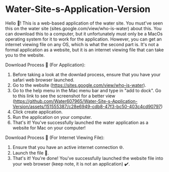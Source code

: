 # Water-Site-s-Application-Version
Hello 👋! This is a web-based application of the water site. You must've seen this on the water site (sites.google.com/view/who-is-water) about this. You can download this to a computer, but it unfortunately must only be a MacOs operating system for it to work for the application. However, you can get an internet viewing file on any OS, which is what the second part is. It's not a formal application as a website, but it is an internet viewing file that can take you to the website.

Download Process 🔽 (For Application):

1. Before taking a look at the downlad process, ensure that you have your safari web browser launched.
2. Go to the website (https://sites.google.com/view/who-is-water).
3. Go to the help menu in the Mac menu bar and type in "add to dock". Go to this link to see the screenshot for a better view (https://github.com/Water607965/Water-Site-s-Application-Version/assets/151555387/c28e6949-cdb8-47f3-bc50-403c4cd90797)
4. Click create application.
5. Run the application on your computer.
6. That's it! You've successfully launched the water application as a website for Mac on your computer!

Download Process 🔽 (For Internet Viewing File):

1. Ensure that you have an active internet connection 🌐.
2. Launch the file 📁.
3. That's it! You're done! You've successfully launched the website file into your web browser (keep note, it is not an application) ✔️.
